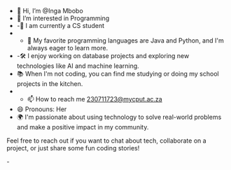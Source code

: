 - 👋 Hi, I’m @Inga Mbobo
- 👀 I’m interested in Programming
- -🌱 I am currently a CS student 
- - 🎯 My favorite programming languages are Java and Python, and I'm always eager to learn more.
- -🛠️ I enjoy working on database projects and exploring new technologies like AI and machine learning.
- 📚 When I'm not coding, you can find me studying or doing my school projects in the kitchen.
- - 📫 How to reach me 230711723@mycput.ac.za
- 😄 Pronouns: Her
- 🌍 I'm passionate about using technology to solve real-world problems and make a positive impact in my community.
  
Feel free to reach out if you want to chat about tech, collaborate on a project, or just share some fun coding stories!
<!---
Inga / Inganathi-Cyber is a ✨ special ✨ repository because its `README.md` (this file) appears on your GitHub profile.
You can click the Preview link to take a look at your changes.
--->- 
